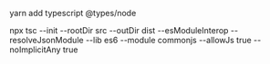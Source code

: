 
yarn add typescript @types/node

npx tsc --init --rootDir src --outDir dist --esModuleInterop --resolveJsonModule --lib es6 --module commonjs --allowJs true --noImplicitAny true
